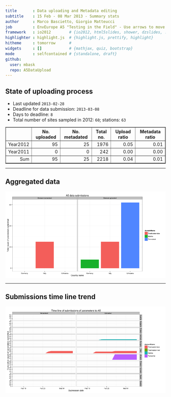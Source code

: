```yaml
---
title       : Data uploading and Metadata editing
subtitle    : 15 Feb - 08 Mar 2013 - Summary stats
author      : Marco Bascietto, Giorgio Matteucci
job         : EnvEurope A5 "Testing in the Field" - Use arrows to move between slides
framework   : io2012        # {io2012, html5slides, shower, dzslides, ...}
highlighter : highlight.js  # {highlight.js, prettify, highlight}
hitheme     : tomorrow      # 
widgets     : []            # {mathjax, quiz, bootstrap}
mode        : selfcontained # {standalone, draft}
github:
  user: mbask
  repo: A5DataUpload
---
```













## State of uploading process

* Last updated ``2013-02-28``
* Deadline for data submission: `2013-03-08`
* Days to deadline: ``8``
* Total number of sites sampled in 2012: ``60``; stations: ``63``


<!-- html table generated in R 2.15.2 by xtable 1.7-0 package -->
<!-- Thu Feb 28 07:23:21 2013 -->
<TABLE border=1>
<TR> <TH>  </TH> <TH> No. uploaded </TH> <TH> No. metadated </TH> <TH> Total no. </TH> <TH> Upload ratio </TH> <TH> Metadata ratio </TH>  </TR>
  <TR> <TD align="right"> Year2012 </TD> <TD align="right">  95 </TD> <TD align="right">  25 </TD> <TD align="right"> 1976 </TD> <TD align="right"> 0.05 </TD> <TD align="right"> 0.01 </TD> </TR>
  <TR> <TD align="right"> Year2011 </TD> <TD align="right">   0 </TD> <TD align="right">   0 </TD> <TD align="right"> 242 </TD> <TD align="right"> 0.00 </TD> <TD align="right"> 0.00 </TD> </TR>
  <TR> <TD align="right"> Sum </TD> <TD align="right">  95 </TD> <TD align="right">  25 </TD> <TD align="right"> 2218 </TD> <TD align="right"> 0.04 </TD> <TD align="right"> 0.01 </TD> </TR>
   </TABLE>





---

## Aggregated data

![plot of chunk aggrDataByDomain](figure/A5DAMU-1aggrDataByDomain.png) 


---

## Submissions time line trend
 

![plot of chunk timeLineChart](figure/A5DAMU-1timeLineChart.png) 








